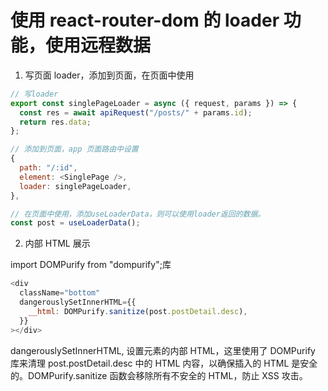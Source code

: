 # 使用 react-router-dom 的 loader 功能，使用远程数据

1. 写页面 loader，添加到页面，在页面中使用

```js
// 写loader
export const singlePageLoader = async ({ request, params }) => {
  const res = await apiRequest("/posts/" + params.id);
  return res.data;
};

// 添加到页面，app 页面路由中设置
{
  path: "/:id",
  element: <SinglePage />,
  loader: singlePageLoader,
},

// 在页面中使用，添加useLoaderData，则可以使用loader返回的数据。
const post = useLoaderData();
```

2. 内部 HTML 展示
   
import DOMPurify from "dompurify";库

```js
<div
  className="bottom"
  dangerouslySetInnerHTML={{
    __html: DOMPurify.sanitize(post.postDetail.desc),
  }}
></div>
```

dangerouslySetInnerHTML, 设置元素的内部 HTML，这里使用了 DOMPurify 库来清理 post.postDetail.desc 中的 HTML 内容，以确保插入的 HTML 是安全的。DOMPurify.sanitize 函数会移除所有不安全的 HTML，防止 XSS 攻击。